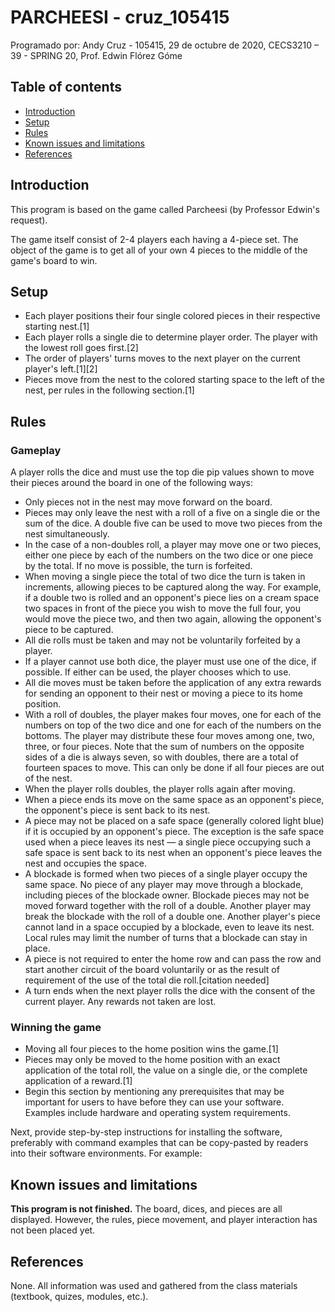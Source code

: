 PARCHEESI - cruz_105415
=================================================

Programado por: Andy Cruz - 105415, 29 de octubre de 2020, CECS3210 – 39 - SPRING 20, Prof. Edwin Flórez Góme

Table of contents
-----------------

* [Introduction](#introduction)
* [Setup](#setup)
* [Rules](#rules)
* [Known issues and limitations](#known-issues-and-limitations)
* [References](#references)


Introduction
------------

This program is based on the game called Parcheesi (by Professor Edwin's request).

The game itself consist of 2-4 players each having a 4-piece set. The object of the game is to get all of your own 4 pieces to the middle of the game's board to win.


Setup
------------

- Each player positions their four single colored pieces in their respective starting nest.[1]
- Each player rolls a single die to determine player order. The player with the lowest roll goes first.[2]
- The order of players' turns moves to the next player on the current player's left.[1][2]
- Pieces move from the nest to the colored starting space to the left of the nest, per rules in the following section.[1]


Rules
------------

### Gameplay
A player rolls the dice and must use the top die pip values shown to move their pieces around the board in one of the following ways:

- Only pieces not in the nest may move forward on the board.
- Pieces may only leave the nest with a roll of a five on a single die or the sum of the dice. A double five can be used to move two pieces from the nest simultaneously.
- In the case of a non-doubles roll, a player may move one or two pieces, either one piece by each of the numbers on the two dice or one piece by the total. If no move is possible, the turn is forfeited.
- When moving a single piece the total of two dice the turn is taken in increments, allowing pieces to be captured along the way. For example, if a double two is rolled and an opponent's piece lies on a cream space two spaces in front of the piece you wish to move the full four, you would move the piece two, and then two again, allowing the opponent's piece to be captured.
- All die rolls must be taken and may not be voluntarily forfeited by a player.
- If a player cannot use both dice, the player must use one of the dice, if possible. If either can be used, the player chooses which to use.
- All die moves must be taken before the application of any extra rewards for sending an opponent to their nest or moving a piece to its home position.
- With a roll of doubles, the player makes four moves, one for each of the numbers on top of the two dice and one for each of the numbers on the bottoms. The player may distribute these four moves among one, two, three, or four pieces. Note that the sum of numbers on the opposite sides of a die is always seven, so with doubles, there are a total of fourteen spaces to move. This can only be done if all four pieces are out of the nest.
- When the player rolls doubles, the player rolls again after moving.
- When a piece ends its move on the same space as an opponent's piece, the opponent's piece is sent back to its nest.
- A piece may not be placed on a safe space (generally colored light blue) if it is occupied by an opponent's piece. The exception is the safe space used when a piece leaves its nest — a single piece occupying such a safe space is sent back to its nest when an opponent's piece leaves the nest and occupies the space.
- A blockade is formed when two pieces of a single player occupy the same space. No piece of any player may move through a blockade, including pieces of the blockade owner. Blockade pieces may not be moved forward together with the roll of a double. Another player may break the blockade with the roll of a double one. Another player's piece cannot land in a space occupied by a blockade, even to leave its nest. Local rules may limit the number of turns that a blockade can stay in place.
- A piece is not required to enter the home row and can pass the row and start another circuit of the board voluntarily or as the result of requirement of the use of the total die roll.[citation needed]
- A turn ends when the next player rolls the dice with the consent of the current player. Any rewards not taken are lost.

### Winning the game


- Moving all four pieces to the home position wins the game.[1]
- Pieces may only be moved to the home position with an exact application of the total roll, the value on a single die, or the complete application of a reward.[1]
- Begin this section by mentioning any prerequisites that may be important for users to have before they can use your software.  Examples include hardware and operating system requirements.

Next, provide step-by-step instructions for installing the software, preferably with command examples that can be copy-pasted by readers into their software environments. For example:


Known issues and limitations
----------------------------

**This program is not finished.** The board, dices, and pieces are all displayed. However, the rules, piece movement, and player interaction has not been placed yet.


References
----------

None. All information was used and gathered from the class materials (textbook, quizes, modules, etc.).
